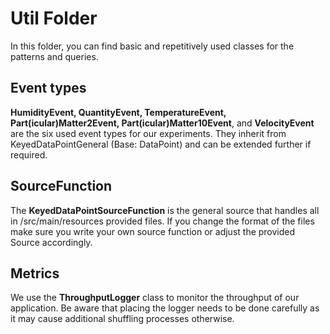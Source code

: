 # Util Folder

In this folder, you can find basic and repetitively used classes for the patterns and queries. 

## Event types 

**HumidityEvent, QuantityEvent, TemperatureEvent, Part(icular)Matter2Event, 
Part(icular)Matter10Event**, and **VelocityEvent** are the six used event types for our experiments.
They inherit from KeyedDataPointGeneral (Base: DataPoint) and can be extended further if required.

## SourceFunction 

The **KeyedDataPointSourceFunction** is the general source that handles all in /src/main/resources
provided files. If you change the format of the files make sure you write your own source
function or adjust the provided Source accordingly. 

## Metrics

We use the **ThroughputLogger** class to monitor the throughput of our application. Be aware that placing
the logger needs to be done carefully as it may cause additional shuffling processes otherwise. 
